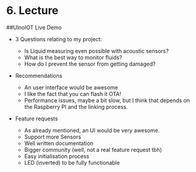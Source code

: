 # 6. Lecture
##UlnoIOT Live Demo
- 3 Questions relating to my project: 
    - Is Liquid measuring even possible with acoustic sensors?
    - What is the best way to monitor fluids?
    - How do I prevent the sensor from getting damaged?

- Recommendations
    - An user interface would be awesome
    - I like the fact that you can flash it OTA!
    - Performance issues, maybe a bit slow, but I think that depends on the Raspberry PI and the linking process.

- Feature requests
    - As already mentioned, an UI would be very awesome.
    - Support more Sensors
    - Well written documentation
    - Bigger community (well, not a real feature request tbh)
    - Easy initialisation process
    - LED (inverted) to be fully functionable